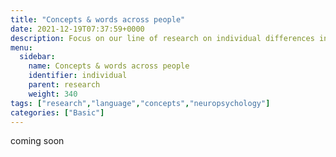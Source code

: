```yaml
---
title: "Concepts & words across people"
date: 2021-12-19T07:37:59+0000
description: Focus on our line of research on individual differences in language processing.
menu:
  sidebar:
    name: Concepts & words across people
    identifier: individual
    parent: research
    weight: 340
tags: ["research","language","concepts","neuropsychology"]
categories: ["Basic"]
---
```


coming soon
